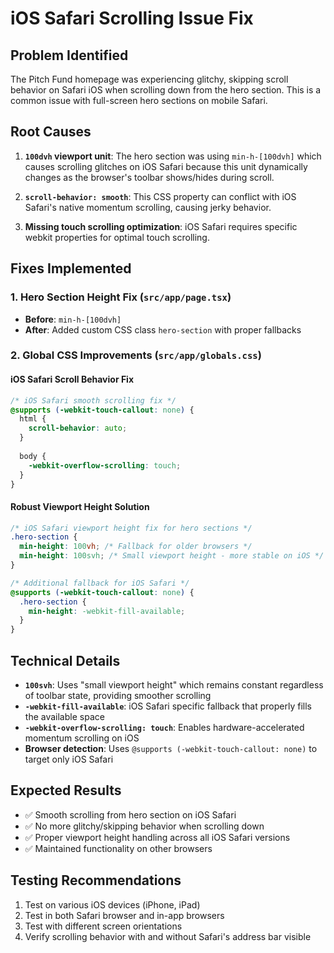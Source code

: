 # iOS Safari Scrolling Issue Fix

## Problem Identified

The Pitch Fund homepage was experiencing glitchy, skipping scroll behavior on Safari iOS when scrolling down from the hero section. This is a common issue with full-screen hero sections on mobile Safari.

## Root Causes

1. **`100dvh` viewport unit**: The hero section was using `min-h-[100dvh]` which causes scrolling glitches on iOS Safari because this unit dynamically changes as the browser's toolbar shows/hides during scroll.

2. **`scroll-behavior: smooth`**: This CSS property can conflict with iOS Safari's native momentum scrolling, causing jerky behavior.

3. **Missing touch scrolling optimization**: iOS Safari requires specific webkit properties for optimal touch scrolling.

## Fixes Implemented

### 1. Hero Section Height Fix (`src/app/page.tsx`)
- **Before**: `min-h-[100dvh]`
- **After**: Added custom CSS class `hero-section` with proper fallbacks

### 2. Global CSS Improvements (`src/app/globals.css`)

#### iOS Safari Scroll Behavior Fix
```css
/* iOS Safari smooth scrolling fix */
@supports (-webkit-touch-callout: none) {
  html {
    scroll-behavior: auto;
  }
  
  body {
    -webkit-overflow-scrolling: touch;
  }
}
```

#### Robust Viewport Height Solution
```css
/* iOS Safari viewport height fix for hero sections */
.hero-section {
  min-height: 100vh; /* Fallback for older browsers */
  min-height: 100svh; /* Small viewport height - more stable on iOS */
}

/* Additional fallback for iOS Safari */
@supports (-webkit-touch-callout: none) {
  .hero-section {
    min-height: -webkit-fill-available;
  }
}
```

## Technical Details

- **`100svh`**: Uses "small viewport height" which remains constant regardless of toolbar state, providing smoother scrolling
- **`-webkit-fill-available`**: iOS Safari specific fallback that properly fills the available space
- **`-webkit-overflow-scrolling: touch`**: Enables hardware-accelerated momentum scrolling on iOS
- **Browser detection**: Uses `@supports (-webkit-touch-callout: none)` to target only iOS Safari

## Expected Results

- ✅ Smooth scrolling from hero section on iOS Safari
- ✅ No more glitchy/skipping behavior when scrolling down
- ✅ Proper viewport height handling across all iOS Safari versions
- ✅ Maintained functionality on other browsers

## Testing Recommendations

1. Test on various iOS devices (iPhone, iPad)
2. Test in both Safari browser and in-app browsers
3. Test with different screen orientations
4. Verify scrolling behavior with and without Safari's address bar visible